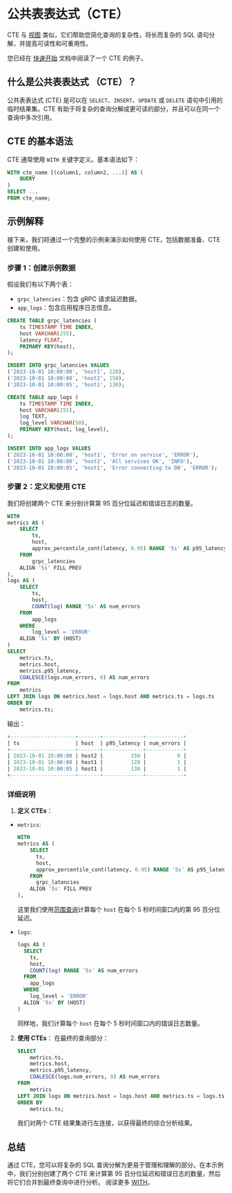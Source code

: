 # 公共表表达式（CTE）

CTE 与 [视图](./view.md) 类似，它们帮助您简化查询的复杂性，将长而复杂的 SQL 语句分解，并提高可读性和可重用性。

您已经在 [快速开始](/getting-started/quick-start#指标和日志的关联查询) 文档中阅读了一个 CTE 的例子。

## 什么是公共表表达式 （CTE）？

公共表表达式 (CTE) 是可以在 `SELECT`、`INSERT`、`UPDATE` 或 `DELETE` 语句中引用的临时结果集。CTE 有助于将复杂的查询分解成更可读的部分，并且可以在同一个查询中多次引用。

## CTE 的基本语法

CTE 通常使用 `WITH` 关键字定义。基本语法如下：

```sql
WITH cte_name [(column1, column2, ...)] AS (
    QUERY
)
SELECT ...
FROM cte_name;
```

## 示例解释

接下来，我们将通过一个完整的示例来演示如何使用 CTE，包括数据准备、CTE 创建和使用。

### 步骤 1：创建示例数据

假设我们有以下两个表：

- `grpc_latencies`：包含 gRPC 请求延迟数据。
- `app_logs`：包含应用程序日志信息。

```sql
CREATE TABLE grpc_latencies (
    ts TIMESTAMP TIME INDEX,
    host VARCHAR(255),
    latency FLOAT,
    PRIMARY KEY(host),
);

INSERT INTO grpc_latencies VALUES 
('2023-10-01 10:00:00', 'host1', 120),
('2023-10-01 10:00:00', 'host2', 150),
('2023-10-01 10:00:05', 'host1', 130);

CREATE TABLE app_logs (
    ts TIMESTAMP TIME INDEX,
    host VARCHAR(255),
    log TEXT,
    log_level VARCHAR(50),
    PRIMARY KEY(host, log_level),
);

INSERT INTO app_logs VALUES 
('2023-10-01 10:00:00', 'host1', 'Error on service', 'ERROR'),
('2023-10-01 10:00:00', 'host2', 'All services OK', 'INFO'),
('2023-10-01 10:00:05', 'host1', 'Error connecting to DB', 'ERROR');
```

### 步骤 2：定义和使用 CTE

我们将创建两个 CTE 来分别计算第 95 百分位延迟和错误日志的数量。

```sql
WITH 
metrics AS (
    SELECT 
        ts, 
        host, 
        approx_percentile_cont(latency, 0.95) RANGE '5s' AS p95_latency
    FROM 
        grpc_latencies
    ALIGN '5s' FILL PREV
),
logs AS (
    SELECT 
        ts, 
        host,
        COUNT(log) RANGE '5s' AS num_errors
    FROM
        app_logs
    WHERE 
        log_level = 'ERROR'
    ALIGN '5s' BY (HOST)
)
SELECT 
    metrics.ts,
    metrics.host,
    metrics.p95_latency,
    COALESCE(logs.num_errors, 0) AS num_errors
FROM 
    metrics 
LEFT JOIN logs ON metrics.host = logs.host AND metrics.ts = logs.ts
ORDER BY 
    metrics.ts;
```

输出：

```sql
+---------------------+-------+-------------+------------+
| ts                  | host  | p95_latency | num_errors |
+---------------------+-------+-------------+------------+
| 2023-10-01 10:00:00 | host2 |         150 |          0 |
| 2023-10-01 10:00:00 | host1 |         120 |          1 |
| 2023-10-01 10:00:05 | host1 |         130 |          1 |
+---------------------+-------+-------------+------------+
```

### 详细说明

1. **定义 CTEs**：
  - `metrics`: 
      ```sql
      WITH 
      metrics AS (
          SELECT 
            ts, 
            host, 
            approx_percentile_cont(latency, 0.95) RANGE '5s' AS p95_latency
          FROM 
            grpc_latencies
          ALIGN '5s' FILL PREV
      ),
      ```
     这里我们使用[范围查询](/user-guide/query-data/sql#按时间窗口聚合数据)计算每个 `host` 在每个 5 秒时间窗口内的第 95 百分位延迟。
     
  - `logs`:
      ```sql
      logs AS (
        SELECT 
          ts, 
          host,
          COUNT(log) RANGE '5s' AS num_errors
        FROM
          app_logs
        WHERE 
          log_level = 'ERROR'
        ALIGN '5s' BY (HOST)
      )
      ```
      同样地，我们计算每个 `host` 在每个 5 秒时间窗口内的错误日志数量。

2. **使用 CTEs**：
    在最终的查询部分：
      ```sql
      SELECT
          metrics.ts,
          metrics.host,
          metrics.p95_latency,
          COALESCE(logs.num_errors, 0) AS num_errors
      FROM
          metrics
      LEFT JOIN logs ON metrics.host = logs.host AND metrics.ts = logs.ts
      ORDER BY
          metrics.ts;
    ```
    我们对两个 CTE 结果集进行左连接，以获得最终的综合分析结果。

## 总结

通过 CTE，您可以将复杂的 SQL 查询分解为更易于管理和理解的部分。在本示例中，我们分别创建了两个 CTE 来计算第 95 百分位延迟和错误日志的数量，然后将它们合并到最终查询中进行分析。 阅读更多 [WITH](/reference/sql/with)。
